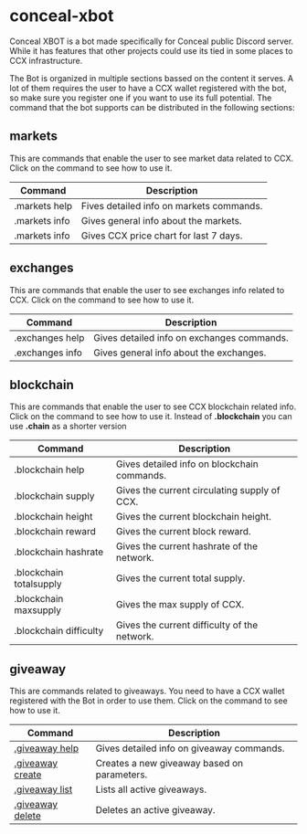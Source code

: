 # conceal-xbot

Conceal XBOT is a bot made specifically for Conceal public Discord server. While it has features that other projects could use its tied in some places to CCX infrastructure.

The Bot is organized in multiple sections bassed on the content it serves. A lot of them requires the user to have a CCX wallet registered with the bot, so make sure you register one if you want to use its full potential. The command that the bot supports can be distributed in the following sections:

## markets

This are commands that enable the user to see market data related to CCX. Click on the command to see how to use it.

| Command  | Description |
| ------------- | ------------- |
| .markets help  | Fives detailed info on markets commands. |
| .markets info  | Gives general info about the markets. |
| .markets info  | Gives CCX price chart for last 7 days. |

## exchanges

This are commands that enable the user to see exchanges info related to CCX. Click on the command to see how to use it.

| Command  | Description |
| ------------- | ------------- |
| .exchanges help  | Gives detailed info on exchanges commands. |
| .exchanges info  | Gives general info about the exchanges. |

## blockchain

This are commands that enable the user to see CCX blockchain related info. Click on the command to see how to use it.
Instead of **.blockchain** you can use **.chain** as a shorter version

| Command  | Description |
| ------------- | ------------- |
| .blockchain help  | Gives detailed info on blockchain commands. |
| .blockchain supply  | Gives the current circulating supply of CCX. |
| .blockchain height  | Gives the current blockchain height. |
| .blockchain reward  | Gives the current block reward. |
| .blockchain hashrate  | Gives the current hashrate of the network. |
| .blockchain totalsupply  | Gives the current total supply. |
| .blockchain maxsupply  | Gives the max supply of CCX. |
| .blockchain difficulty  | Gives the current difficulty of the network. |

## giveaway

This are commands related to giveaways. You need to have a CCX wallet registered with the Bot in order to use them. Click on the command to see how to use it.

| Command  | Description |
| ------------- | ------------- |
| [.giveaway help](http://github.com) | Gives detailed info on giveaway commands. |
| [.giveaway create](http://github.com) | Creates a new giveaway based on parameters. |
| [.giveaway list](http://github.com) | Lists all active giveaways. |
| [.giveaway delete](http://github.com) | Deletes an active giveaway. |


